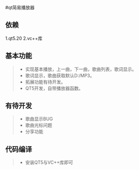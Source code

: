 #qt简易播放器
## 依赖
1.qt5.20
2.vc++库
## 基本功能
> * 实现基本播放，上一曲，下一曲，歌曲列表，歌词显示。
> * 歌词显示，歌曲获取默认D:/MP3。
> * 拓展功能有待开发。
> * QT5开发，自带播放器函数。
## 有待开发
> * 歌曲显示BUG
> * 歌曲光标问题
> * 分享功能
## 代码编译
> * 安装QT5与VC++库即可
